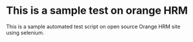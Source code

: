 # This is a sample test on orange HRM
This is a sample automated test script on open source Orange HRM site using selenium.
